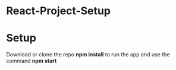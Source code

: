 # React-Project-Setup

# Setup

Download or clone the repo
**npm install** to run the app and use the command **npm start**
